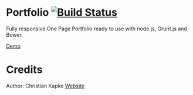 Portfolio [![Build Status][travis-image]][travis-url]
=========
Fully responsive One Page Portfolio ready to use with node.js, Grunt.js and Bower.

[Demo](http://ckapke.de)

Credits
=======
Author: Christian Kapke
[Website](http://www.christian-kapke.de)

[travis-url]: http://travis-ci.org/christiankapke/portfolio
[travis-image]: https://secure.travis-ci.org/christiankapke/portfolio.png?branch=master
